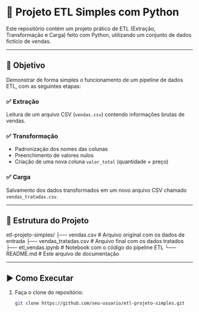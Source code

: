# 🧪 Projeto ETL Simples com Python

Este repositório contém um projeto prático de ETL (Extração, Transformação e Carga) feito com Python, utilizando um conjunto de dados fictício de vendas.

---

## 📌 Objetivo

Demonstrar de forma simples o funcionamento de um pipeline de dados ETL, com as seguintes etapas:

### ✅ Extração
Leitura de um arquivo CSV (`vendas.csv`) contendo informações brutas de vendas.

### ✅ Transformação
- Padronização dos nomes das colunas
- Preenchimento de valores nulos
- Criação de uma nova coluna `valor_total` (quantidade × preço)

### ✅ Carga
Salvamento dos dados transformados em um novo arquivo CSV chamado `vendas_tratadas.csv`.

---

## 📁 Estrutura do Projeto

etl-projeto-simples/ ├── vendas.csv # Arquivo original com os dados de entrada ├── vendas_tratadas.csv # Arquivo final com os dados tratados ├── etl_vendas.ipynb # Notebook com o código do pipeline ETL └── README.md # Este arquivo de documentação



---

## ▶️ Como Executar

1. Faça o clone do repositório:
   ```bash
   git clone https://github.com/seu-usuario/etl-projeto-simples.git


